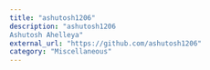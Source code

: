 ```yaml
---
title: "ashutosh1206"
description: "ashutosh1206
Ashutosh Ahelleya"
external_url: "https://github.com/ashutosh1206"
category: "Miscellaneous"
---
```

